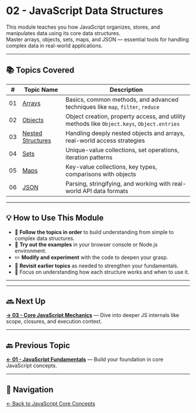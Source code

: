 # 02 - JavaScript Data Structures

This module teaches you how JavaScript organizes, stores, and manipulates data using its core data structures.  
Master arrays, objects, sets, maps, and JSON — essential tools for handling complex data in real-world applications.

---

## 📚 Topics Covered

| #   | Topic Name                                   | Description                                                                 |
|------|----------------------------------------------|-----------------------------------------------------------------------------|
| 01   | [Arrays](./01-arrays/README.md)              | Basics, common methods, and advanced techniques like `map`, `filter`, `reduce` |
| 02   | [Objects](./02-objects/README.md)            | Object creation, property access, and utility methods like `Object.keys`, `Object.entries` |
| 03   | [Nested Structures](./03-nested-structures/README.md) | Handling deeply nested objects and arrays, real-world access strategies      |
| 04   | [Sets](./04-sets/README.md)                  | Unique-value collections, set operations, iteration patterns                |
| 05   | [Maps](./05-maps/README.md)                  | Key-value collections, key types, comparisons with objects                  |
| 06   | [JSON](./06-json/README.md)                  | Parsing, stringifying, and working with real-world API data formats         |

---

## 💡 How to Use This Module

- 📖 **Follow the topics in order** to build understanding from simple to complex data structures.  
- 🧪 **Try out the examples** in your browser console or Node.js environment.  
- ✏️ **Modify and experiment** with the code to deepen your grasp.  
- 🔁 **Revisit earlier topics** as needed to strengthen your fundamentals.  
- 🧠 Focus on understanding how each structure works and when to use it.

---

---

## 🔜 Next Up

**[→ 03 - Core JavaScript Mechanics](../03-core-mechanics/README.md)** — Dive into deeper JS internals like scope, closures, and execution context.

---

## 🔙 Previous Topic

**[← 01 - JavaScript Fundamentals](../01-fundamentals/README.md)** — Build your foundation in core JavaScript concepts.

---

## 🔗 Navigation

[← Back to JavaScript Core Concepts](../README.md)
